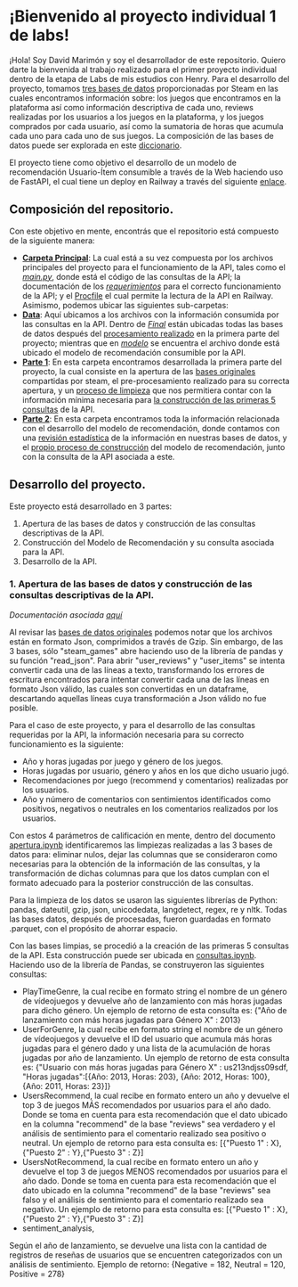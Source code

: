 # ¡Bienvenido al proyecto individual 1 de labs!

¡Hola! Soy David Marimón y soy el desarrollador de este repositorio. Quiero darte la bienvenida al trabajo realizado para el primer proyecto individual dentro de la etapa de Labs de mis estudios con Henry. Para el desarrollo del proyecto, tomamos [tres bases de datos](https://drive.google.com/drive/folders/1HqBG2-sUkz_R3h1dZU5F2uAzpRn7BSpj) proporcionadas por Steam en las cuales encontramos información sobre: los juegos que encontramos en la plataforma así como información descriptiva de cada uno, reviews realizadas por los usuarios a los juegos en la plataforma, y los juegos comprados por cada usuario, así como la sumatoria de horas que acumula cada uno para cada uno de sus juegos. La composición de las bases de datos puede ser explorada en este [diccionario](https://docs.google.com/spreadsheets/d/1-t9HLzLHIGXvliq56UE_gMaWBVTPfrlTf2D9uAtLGrk/edit?usp=drive_link). 

El proyecto tiene como objetivo el desarrollo de un modelo de recomendación Usuario-Ítem consumible a través de la Web haciendo uso de FastAPI, el cual tiene un deploy en Railway a través del siguiente [enlace](https://proyectomarzo-production.up.railway.app/docs#/). 

## Composición del repositorio.
Con este objetivo en mente, encontrás que el repositorio está compuesto de la siguiente manera: 
- [**Carpeta Principal**](https://github.com/DaAnMaGi/Proyecto_Marzo/tree/main): La cual está a su vez compuesta por los archivos principales del proyecto para el funcionamiento de la API, tales como el *[main.py](https://github.com/DaAnMaGi/Proyecto_Marzo/blob/main/main.py)*, donde está el código de las consultas de la API; la documentación de los *[requerimientos](https://github.com/DaAnMaGi/Proyecto_Marzo/blob/main/requirements.txt)* para el correcto funcionamiento de la API; y el [Procfile](https://github.com/DaAnMaGi/Proyecto_Marzo/blob/main/Procfile) el cual permite la lectura de la API en Railway. Asimismo, podemos ubicar las siguientes sub-carpetas:
- **[Data](https://github.com/DaAnMaGi/Proyecto_Marzo/tree/main/Data)**: Aquí ubicamos a los archivos con la información consumida por las consultas en la API. Dentro de *[Final](https://github.com/DaAnMaGi/Proyecto_Marzo/tree/main/Data/final)* están ubicadas todas las bases de datos después del [procesamiento realizado](https://github.com/DaAnMaGi/Proyecto_Marzo/blob/main/Parte%201/apertura.ipynb) en la primera parte del proyecto; mientras que en *[modelo](https://github.com/DaAnMaGi/Proyecto_Marzo/tree/main/Data/modelo)* se encuentra el archivo donde está ubicado el modelo de recomendación consumible por la API.
- **[Parte 1](https://github.com/DaAnMaGi/Proyecto_Marzo/tree/main/Parte%201)**: En esta carpeta encontramos desarrollada la primera parte del proyecto, la cual consiste en la apertura de las [bases originales](https://drive.google.com/drive/folders/1HqBG2-sUkz_R3h1dZU5F2uAzpRn7BSpj) compartidas por steam, el pre-procesamiento realizado para su correcta apertura, y un [proceso de limpieza](https://github.com/DaAnMaGi/Proyecto_Marzo/blob/main/Parte%201/apertura.ipynb) que nos permitiera contar con la información mínima necesaria para [la construcción de las primeras 5 consultas](https://github.com/DaAnMaGi/Proyecto_Marzo/blob/main/Parte%201/consultas.ipynb) de la API.
- **[Parte 2](https://github.com/DaAnMaGi/Proyecto_Marzo/tree/main/Parte%202)**: En esta carpeta encontramos toda la información relacionada con el desarrollo del modelo de recomendación, donde contamos con una [revisión estadística](https://github.com/DaAnMaGi/Proyecto_Marzo/blob/main/Parte%202/Revision_EDA.ipynb) de la información en nuestras bases de datos, y el [propio proceso de construcción](https://github.com/DaAnMaGi/Proyecto_Marzo/blob/main/Parte%202/recomendacion.ipynb) del modelo de recomendación, junto con la consulta de la API asociada a este.

## Desarrollo del proyecto. 
Este proyecto está desarrollado en 3 partes:
1. Apertura de las bases de datos y construcción de las consultas descriptivas de la API. 
2. Construcción del Modelo de Recomendación y su consulta asociada para la API.
3. Desarrollo de la API. 

### 1. Apertura de las bases de datos y construcción de las consultas descriptivas de la API.

*Documentación asociada [aquí](https://github.com/DaAnMaGi/Proyecto_Marzo/tree/main/Parte%201)*

Al revisar las [bases de datos originales](https://drive.google.com/drive/folders/1HqBG2-sUkz_R3h1dZU5F2uAzpRn7BSpj) podemos notar que los archivos están en formato Json, comprimidos a través de Gzip. Sin embargo, de las 3 bases, sólo "steam_games" abre haciendo uso de la librería de pandas y su función "read_json". Para abrir "user_reviews" y "user_items" se intenta convertir cada una de las líneas a texto, transformando los errores de escritura encontrados para intentar convertir cada una de las líneas en formato Json válido, las cuales son convertidas en un dataframe, descartando aquellas líneas cuya transformación a Json válido no fue posible. 

Para el caso de este proyecto, y para el desarrollo de las consultas requeridas por la API, la información necesaria para su correcto funcionamiento es la siguiente: 
- Año y horas jugadas por juego y género de los juegos.
- Horas jugadas por usuario, género y años en los que dicho usuario jugó.
- Recomendaciones por juego (recommend y comentarios) realizadas por los usuarios.
- Año y número de comentarios con sentimientos identificados como positivos, negativos o neutrales en los comentarios realizados por los usuarios.

Con estos 4 parámetros de calificación en mente, dentro del documento [apertura.ipynb](https://github.com/DaAnMaGi/Proyecto_Marzo/blob/main/Parte%201/apertura.ipynb) identificaremos las limpiezas realizadas a las 3 bases de datos para: eliminar nulos, dejar las columnas que se consideraron como necesarias para la obtención de la información de las consultas, y la transformación de dichas columnas para que los datos cumplan con el formato adecuado para la posterior construcción de las consultas. 

Para la limpieza de los datos se usaron las siguientes librerías de Python: pandas, dateutil, gzip, json, unicodedata, langdetect, regex, re y nltk. Todas las bases datos, después de procesadas, fueron guardadas en formato .parquet, con el propósito de ahorrar espacio. 

Con las bases limpias, se procedió a la creación de las primeras 5 consultas de la API. Esta construcción puede ser ubicada en [consultas.ipynb](https://github.com/DaAnMaGi/Proyecto_Marzo/blob/main/Parte%201/consultas.ipynb). Haciendo uso de la librería de Pandas, se construyeron las siguientes consultas:

- PlayTimeGenre, la cual recibe en formato string el nombre de un género de vídeojuegos y devuelve año de lanzamiento con más horas jugadas para dicho género. Un ejemplo de retorno de esta consulta es: {"Año de lanzamiento con más horas jugadas para Género X" : 2013}
- UserForGenre, la cual recibe en formato string el nombre de un género de vídeojuegos y devuelve el ID del usuario que acumula más horas jugadas para el género dado y una lista de la acumulación de horas jugadas por año de lanzamiento. Un ejemplo de retorno de esta consulta es: {"Usuario con más horas jugadas para Género X" : us213ndjss09sdf, "Horas jugadas":[{Año: 2013, Horas: 203}, {Año: 2012, Horas: 100}, {Año: 2011, Horas: 23}]}
- UsersRecommend, la cual recibe en formato entero un año y devuelve el top 3 de juegos MÁS recomendados por usuarios para el año dado. Donde se toma en cuenta para esta recomendación que el dato ubicado en la columna "recommend" de la base "reviews" sea verdadero y el análisis de sentimiento para el comentario realizado sea positivo o neutral. Un ejemplo de retorno para esta consulta es: [{"Puesto 1" : X}, {"Puesto 2" : Y},{"Puesto 3" : Z}]
- UsersNotRecommend, la cual recibe en formato entero un año y devuelve el top 3 de juegos MENOS recomendados por usuarios para el año dado. Donde se toma en cuenta para esta recomendación que el dato ubicado en la columna "recommend" de la base "reviews" sea falso y el análisis de sentimiento para el comentario realizado sea negativo. Un ejemplo de retorno para esta consulta es: [{"Puesto 1" : X}, {"Puesto 2" : Y},{"Puesto 3" : Z}]
- sentiment_analysis, 

Según el año de lanzamiento, se devuelve una lista con la cantidad de registros de reseñas de usuarios que se encuentren categorizados con un análisis de sentimiento.
Ejemplo de retorno: {Negative = 182, Neutral = 120, Positive = 278}
